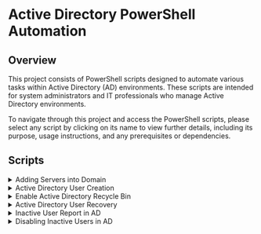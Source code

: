 # Active Directory PowerShell Automation

## Overview

This project consists of PowerShell scripts designed to automate various tasks within Active Directory (AD) environments. These scripts are intended for system administrators and IT professionals who manage Active Directory environments.

To navigate through this project and access the PowerShell scripts, please select any script by clicking on its name to view further details, including its purpose, usage instructions, and any prerequisites or dependencies.

## Scripts

<details>
<summary>Adding Servers into Domain</summary>

[Link to Adding Servers into Domain script](https://github.com/DimitryZH/active-directory-powershell-automation/blob/main/Adding_Servers_into_Domain.ps1)

### Prerequisites

- Windows PowerShell 5.1 or higher.
- Active Directory module for Windows PowerShell.
- Remote Server Administration Tools (RSAT) for Windows installed on the local system.
- Administrative privileges on the local system.

### Features

- Automates the process of joining servers to a domain.
- Configures the primary DNS IP address on the network adapter.

### Usage

1. Update the script with your domain details and DNS IP address.
2. Run the script with administrative privileges.

</details>

<details>
<summary>Active Directory User Creation</summary>

[Link to Active Directory User Creation script](https://github.com/DimitryZH/active-directory-powershell-automation/blob/main/Active_Directory_User_Creation.ps1)

### Prerequisites

- Windows PowerShell 5.1 or higher.
- Active Directory module for Windows PowerShell.
- SMTP server access for sending email notifications.
- Administrative privileges on the local system.

### Features

- Facilitates the creation of new user accounts in Active Directory.
- Sets a temporary password for new accounts.
- Sends email confirmations for newly created accounts.

### Usage

1. Update the script with your domain controller, mail server details, and any placeholders marked with "YOUR\_".
2. Run the script with administrative privileges.

</details>
<details>
<summary>Enable Active Directory Recycle Bin</summary>

[Link to Enable Active Directory Recycle Bin script](https://github.com/DimitryZH/active-directory-powershell-automation/blob/main/Enable_Active_Directory_Recylcebin.ps1)

### Prerequisites

- Windows PowerShell 5.1 or higher.
- Active Directory module for Windows PowerShell.
- Administrative privileges on the local system.
- The forest functional level must be Windows Server 2008 R2 or higher.

### Features

- Enables the Active Directory Recycle Bin feature.
- Allows for the recovery of deleted Active Directory objects.

### Usage

1. Run the script with administrative privileges.
2. No additional input is required; the script checks and enables the AD Recycle Bin feature if it is not already enabled.

</details>
<details>
<summary>Active Directory User Recovery</summary>

[Link to Active Directory User Recovery script](https://github.com/DimitryZH/active-directory-powershell-automation/blob/main/Active_Directory_User_Recovery.ps1)

### Prerequisites

- Windows PowerShell 5.1 or higher.
- Active Directory module for Windows PowerShell.
- The AD Recycle Bin feature must be enabled.
- Administrative privileges on the local system.

### Features

- Recovers deleted Active Directory users.
- Utilizes the AD recycle bin feature for user recovery.

### Usage

1. Run the script with administrative privileges.
2. When prompted, enter the name of the deleted user you wish to recover. The script will search for and recover the user account.

</details>

<details>
<summary>Inactive User Report in AD</summary>

[Link to Inactive User Report in AD script](https://github.com/DimitryZH/active-directory-powershell-automation/blob/main/Inactive_User_Report_in_AD.ps1)

### Prerequisites

- Windows PowerShell 5.1 or higher.
- Active Directory module for Windows PowerShell.
- Administrative privileges on the local system.

### Features

- Generates a report of inactive user accounts in Active Directory.
- Allows administrators to identify accounts that have not been used within a specified period.

### Usage

1. Update the script with the desired threshold for inactivity (e.g., 90 days).
2. Run the script with administrative privileges.
3. The script will output a report listing all user accounts that have been inactive for longer than the specified period.

</details>
<details>
<summary>Disabling Inactive Users in AD</summary>

[Link to Disabling Inactive Users in AD script](https://github.com/DimitryZH/active-directory-powershell-automation/blob/main/Disabling_Inactive_users_in_AD.ps1)

### Prerequisites

- Windows PowerShell 5.1 or higher.
- Active Directory module for Windows PowerShell.
- Administrative privileges on the local system.

### Features

- Identifies inactive user accounts in Active Directory based on a specified inactivity period.
- Automatically disables these inactive accounts to enhance security.

### Usage

1. Update the script with the desired threshold for inactivity (e.g., 90 days).
2. Run the script with administrative privileges.
3. The script will identify and disable user accounts that have been inactive for longer than the specified period.

</details>
